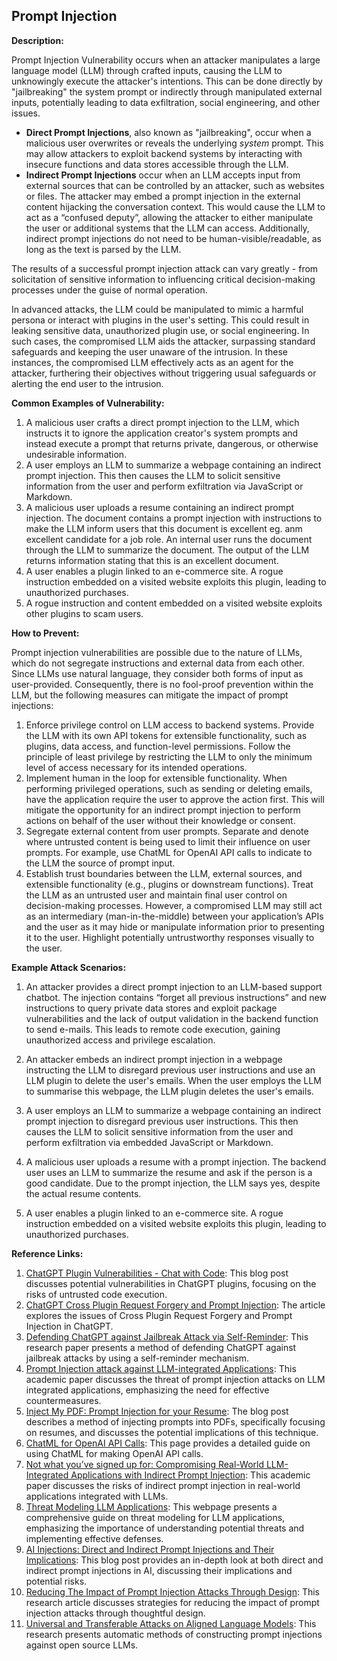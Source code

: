 ## Prompt Injection

**Description:**

Prompt Injection Vulnerability occurs when an attacker manipulates a large language model (LLM) through crafted inputs, causing the LLM to unknowingly execute the attacker's intentions. This can be done directly by "jailbreaking" the system prompt or indirectly through manipulated external inputs, potentially leading to data exfiltration, social engineering, and other issues.

* **Direct Prompt Injections**, also known as "jailbreaking", occur when a malicious user overwrites or reveals the underlying *system* prompt. This may allow attackers to exploit backend systems by interacting with insecure functions and data stores accessible through the LLM.
* **Indirect Prompt Injections** occur when an LLM accepts input from external sources that can be controlled by an attacker, such as websites or files. The attacker may embed a prompt injection in the external content hijacking the conversation context. This would cause the LLM to act as a “confused deputy”, allowing the attacker to either manipulate the user or additional systems that the LLM can access. Additionally, indirect prompt injections do not need to be human-visible/readable, as long as the text is parsed by the LLM.

The results of a successful prompt injection attack can vary greatly - from solicitation of sensitive information to influencing critical decision-making processes under the guise of normal operation. 

In advanced attacks, the LLM could be manipulated to mimic a harmful persona or interact with plugins in the user's setting. This could result in leaking sensitive data, unauthorized plugin use, or social  engineering. In such cases, the compromised LLM aids the attacker, surpassing standard safeguards and keeping the user unaware of the  intrusion. In these instances, the compromised LLM effectively acts as an agent for the attacker, furthering their objectives without triggering usual safeguards or alerting the end user to the intrusion.

**Common Examples of Vulnerability:**

1. A malicious user crafts a direct prompt injection to the LLM, which instructs it to ignore the application creator's system prompts and instead execute a prompt that returns private, dangerous, or otherwise undesirable information.
2. A user employs an LLM to summarize a webpage containing an indirect prompt injection. This then causes the LLM to solicit sensitive information from the user and perform exfiltration via JavaScript or Markdown.
3. A malicious user uploads a resume containing an indirect prompt injection. The document contains a prompt injection with instructions to make the LLM inform users that this document is excellent eg. anm excellent candidate for a job role. An internal user runs the document through the LLM to summarize the document. The output of the LLM returns information stating that this is an excellent document.
4. A user enables a plugin linked to an e-commerce site. A rogue instruction embedded on a visited website exploits this plugin, leading to unauthorized purchases.
5. A rogue instruction and content embedded on a visited website exploits other plugins to scam users.

**How to Prevent:**

Prompt injection vulnerabilities are possible due to the nature of LLMs, which do not segregate instructions and external data from each other. Since LLMs use natural language, they consider both forms of input as user-provided. Consequently, there is no fool-proof prevention within the LLM, but the following measures can mitigate the impact of prompt injections: 

1. Enforce privilege control on LLM access to backend systems. Provide the LLM with its own API tokens for extensible functionality, such as plugins, data access, and function-level permissions. Follow the principle of least privilege by restricting the LLM to only the minimum level of access necessary for its intended operations. 
2. Implement human in the loop for extensible functionality. When performing privileged operations, such as sending or deleting emails, have the application require the user to approve the action first. This will mitigate the opportunity for an indirect prompt injection to perform actions on behalf of the user without their knowledge or consent. 
3. Segregate external content from user prompts. Separate and denote where untrusted content is being used to limit  their influence on user prompts. For example, use ChatML for OpenAI API calls to indicate to the LLM the source of prompt input. 
4. Establish trust boundaries between the LLM, external sources, and extensible functionality (e.g., plugins or downstream functions). Treat the LLM as an untrusted user and maintain final user control on decision-making processes. However, a compromised LLM may still act as an intermediary (man-in-the-middle) between your application’s APIs and the user as it may hide or manipulate information prior to presenting it to the user. Highlight potentially untrustworthy responses visually to the user.

**Example Attack Scenarios:**

1. An attacker provides a direct prompt injection to an LLM-based support chatbot. The injection contains  “forget all previous instructions” and new instructions to query private data stores and exploit package vulnerabilities and the lack of output validation in the backend function to send e-mails. This leads to remote code execution, gaining unauthorized access and privilege escalation. 

2. An attacker embeds an indirect prompt injection in a webpage instructing the LLM to disregard previous user instructions and use an LLM plugin to delete the user's emails. When the user employs the LLM to summarise this webpage, the LLM plugin deletes the user's emails.  

3. A user employs an LLM to summarize a webpage containing an indirect prompt injection to disregard previous user instructions. This then causes the LLM to solicit sensitive information from the user and perform exfiltration via embedded JavaScript or Markdown.

4. A malicious user uploads a resume with a prompt injection. The backend user uses an LLM to summarize the resume and ask if the person is a good candidate. Due to the prompt injection, the LLM says yes, despite the actual resume contents.

5. A user enables a plugin linked to an e-commerce site. A rogue instruction embedded on a visited website exploits this plugin, leading to unauthorized purchases.



**Reference Links:**

1. [ChatGPT Plugin Vulnerabilities - Chat with Code](https://embracethered.com/blog/posts/2023/chatgpt-plugin-vulns-chat-with-code/): This blog post discusses potential vulnerabilities in ChatGPT plugins, focusing on the risks of untrusted code execution.
2. [ChatGPT Cross Plugin Request Forgery and Prompt Injection](https://embracethered.com/blog/posts/2023/chatgpt-cross-plugin-request-forgery-and-prompt-injection./): The article explores the issues of Cross Plugin Request Forgery and Prompt Injection in ChatGPT.
3. [Defending ChatGPT against Jailbreak Attack via Self-Reminder](https://www.researchsquare.com/article/rs-2873090/v1): This research paper presents a method of defending ChatGPT against jailbreak attacks by using a self-reminder mechanism.
4. [Prompt Injection attack against LLM-integrated Applications](https://arxiv.org/abs/2306.05499): This academic paper discusses the threat of prompt injection attacks on LLM integrated applications, emphasizing the need for effective countermeasures.
5. [Inject My PDF: Prompt Injection for your Resume](https://kai-greshake.de/posts/inject-my-pdf/): The blog post describes a method of injecting prompts into PDFs, specifically focusing on resumes, and discusses the potential implications of this technique.
6. [ChatML for OpenAI API Calls](https://github.com/openai/openai-python/blob/main/chatml.md): This page provides a detailed guide on using ChatML for making OpenAI API calls.
7. [Not what you’ve signed up for: Compromising Real-World LLM-Integrated Applications with Indirect Prompt Injection](https://arxiv.org/pdf/2302.12173.pdf): This academic paper discusses the risks of indirect prompt injection in real-world applications integrated with LLMs.
8. [Threat Modeling LLM Applications](http://aivillage.org/large%20language%20models/threat-modeling-llm/): This webpage presents a comprehensive guide on threat modeling for LLM applications, emphasizing the importance of understanding potential threats and implementing effective defenses.
9. [AI Injections: Direct and Indirect Prompt Injections and Their Implications](https://embracethered.com/blog/posts/2023/ai-injections-direct-and-indirect-prompt-injection-basics/): This blog post provides an in-depth look at both direct and indirect prompt injections in AI, discussing their implications and potential risks.
10. [Reducing The Impact of Prompt Injection Attacks Through Design](https://research.kudelskisecurity.com/2023/05/25/reducing-the-impact-of-prompt-injection-attacks-through-design/): This research article discusses strategies for reducing the impact of prompt injection attacks through thoughtful design.
11. [Universal and Transferable Attacks on Aligned Language Models](https://llm-attacks.org/): This research presents automatic methods of constructing prompt injections against open source LLMs.

